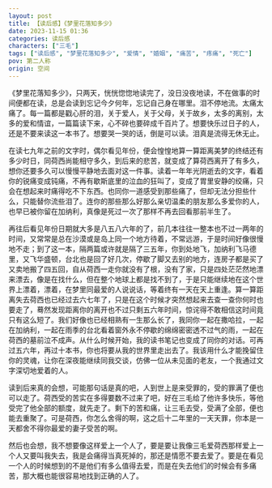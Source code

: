 ```yaml
---
layout: post
title: 【读后感】《梦里花落知多少》
date: 2023-11-15 01:36
categories: 读后感
characters: ["三毛"]
tags: ["读后感", "梦里花落知多少", "爱情", "婚姻", "痛苦", "疼痛", "死亡"]
pov: 第二人称
origin: 空间
---
```


《梦里花落知多少》，只两天，恍恍惚惚地读完了，没日没夜地读，不在做事的时间便都在读，总是会读到忘记今夕何年，忘记自己身在哪里。泪不停地流。太痛太痛了。每一篇都是戳心肝的泪，关于爱人，关于父母，关于故乡，太多的离别，太多的爱和情谊，一篇篇读下来，心不碎也要碎成千百片了。想要快乐过日子的人，还是不要来读这一本书了。想要哭一哭的话，倒是可以读。泪真是流得无休无止。

在读七九年之前的文字时，偶尔看见年份，便会惶惶地算一算距离美梦的终结还有多少时日，同荷西尚能相守多久，到后来的悲苦，就变成了算荷西离开了有多久，想你还要多久可以慢慢平静地去面对这一件事。读着一年年光阴逝去的文字，看着你的锐痛变成钝痛，不再有歇斯底里的泣血的狂叫了，变成了胃里安静的绞痛，只会在想起来时痛得吃不下东西。也同你一道感受到那些痛了，但却无法分担些什么，只能替你流些泪了。连你的那些那么好那么亲切温柔的朋友那么多爱你的人，也早已被你留在加纳利，真像是死过一次了那样不再去回看那前半生了。

再往后看见年份日期就大多是八五八六年的了，前几本往往一整本也不过一两年的时间，又常常是总在沙漠或是岛上同一个地方待着，不常远游，于是时间好像很慢地不走；到了这一本，隔两篇或许就是隔了三五年，你到处地飞，加纳利飞马德里，又飞华盛顿，台北也是回了好几次，停歇了脚又去别的地方，连房子都是买了又卖地搬了四五回，自从荷西一走你就没有了根，没有了家，只是四处茫茫然地漂来漂去，像是在找什么，但在整个地球上都是找不到了，于是只能继续地在这个世界上漂着，漂着，在梦里同最爱的人说说话，等着终有一天在天上重逢。算一算距离失去荷西也已经过去六七年了，只是在这个时候才突然想起来去查一查你何时也要走了，蓦然发现距离你的离开也不过只剩五六年时间，惊诧得不敢相信这时间竟只有这么短了。我们好像也已经相熟有一生那么长了，我同你一起在撒哈拉，一起在加纳利，一起在雨季的台北看着窗外永不停歇的绵绵密密透不过气的雨，一起在荷西的墓前泣不成声。从什么时候开始，我的读书笔记也变成了同你的对话。可再过五六年，再过十本书，你也将要从我的世界里走出去了。我该用什么才能挽留住你的灵魂，让你在深夜能继续同我交谈，仿佛一位从未见面的老友，一个我通过文字深切地爱着的人。

读到后来真的会想，可能那句话是真的吧，人到世上是来受罪的，受的罪满了便也可以走了。荷西受的苦实在多得要数不过来了吧，好在三毛给了他许多快乐，等他受完了他全部的额度，就先走了。剩下的苦和痛，让三毛去受，受满了全部，便也能去重聚了。可是荷西，你怎么舍得的啊，这之后十二年里的一天天罪，你本是一天都舍不得你最爱的妻子受苦的啊。

然后也会想，我不想要像这样爱上一个人了，要是要让我像三毛爱荷西那样爱上一个人又要叫我失去，我是会痛得当真死掉的，那还是情愿不要去爱了。要是在看见一个人的时候想到的不是他们有多么值得去爱，而是在失去他们的时候会有多痛苦，那大概也能很容易地找到正确的人了。
